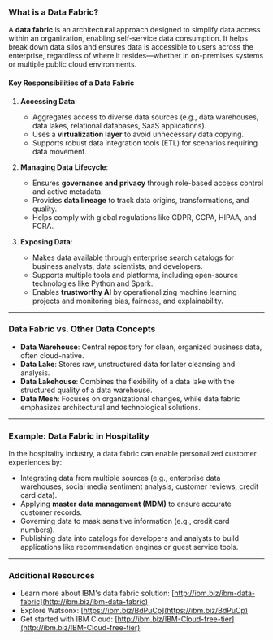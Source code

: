 ### What is a Data Fabric?

A **data fabric** is an architectural approach designed to simplify data access within an organization, enabling self-service data consumption. It helps break down data silos and ensures data is accessible to users across the enterprise, regardless of where it resides—whether in on-premises systems or multiple public cloud environments.

#### Key Responsibilities of a Data Fabric
1. **Accessing Data**:
   - Aggregates access to diverse data sources (e.g., data warehouses, data lakes, relational databases, SaaS applications).
   - Uses a **virtualization layer** to avoid unnecessary data copying.
   - Supports robust data integration tools (ETL) for scenarios requiring data movement.

2. **Managing Data Lifecycle**:
   - Ensures **governance and privacy** through role-based access control and active metadata.
   - Provides **data lineage** to track data origins, transformations, and quality.
   - Helps comply with global regulations like GDPR, CCPA, HIPAA, and FCRA.

3. **Exposing Data**:
   - Makes data available through enterprise search catalogs for business analysts, data scientists, and developers.
   - Supports multiple tools and platforms, including open-source technologies like Python and Spark.
   - Enables **trustworthy AI** by operationalizing machine learning projects and monitoring bias, fairness, and explainability.

---

### Data Fabric vs. Other Data Concepts

- **Data Warehouse**: Central repository for clean, organized business data, often cloud-native.
- **Data Lake**: Stores raw, unstructured data for later cleansing and analysis.
- **Data Lakehouse**: Combines the flexibility of a data lake with the structured quality of a data warehouse.
- **Data Mesh**: Focuses on organizational changes, while data fabric emphasizes architectural and technological solutions.

---

### Example: Data Fabric in Hospitality

In the hospitality industry, a data fabric can enable personalized customer experiences by:
- Integrating data from multiple sources (e.g., enterprise data warehouses, social media sentiment analysis, customer reviews, credit card data).
- Applying **master data management (MDM)** to ensure accurate customer records.
- Governing data to mask sensitive information (e.g., credit card numbers).
- Publishing data into catalogs for developers and analysts to build applications like recommendation engines or guest service tools.

---

### Additional Resources
- Learn more about IBM's data fabric solution: [http://ibm.biz/ibm-data-fabric](http://ibm.biz/ibm-data-fabric)
- Explore Watsonx: [https://ibm.biz/BdPuCp](https://ibm.biz/BdPuCp)
- Get started with IBM Cloud: [http://ibm.biz/IBM-Cloud-free-tier](http://ibm.biz/IBM-Cloud-free-tier)